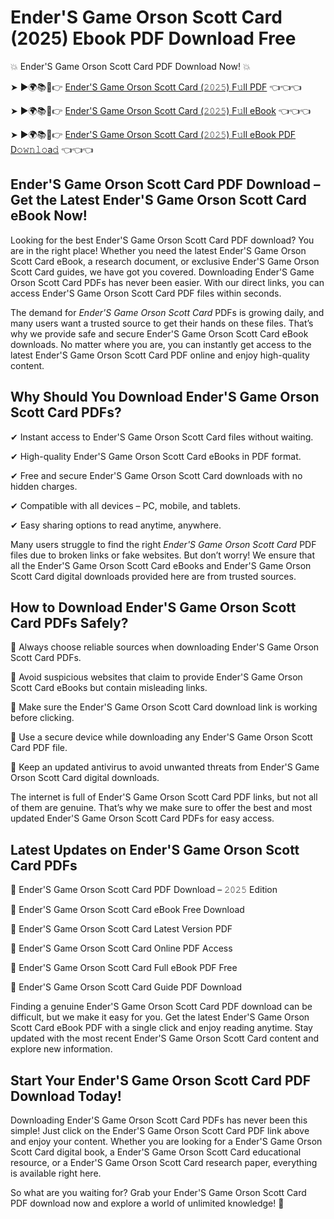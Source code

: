 # Ender'S Game Orson Scott Card (2025) Ebook PDF Download Free

💥 Ender'S Game Orson Scott Card PDF Download Now! 💥

➤ ►🌍📚📱👉 [Ender'S Game Orson Scott Card (𝟸𝟶𝟸𝟻) F𝚞ll PDF](https://getpdf.xyz/enders-game-orson-scott-card) 👈👈👈


➤ ►🌍📚📱👉 [Ender'S Game Orson Scott Card (𝟸𝟶𝟸𝟻) F𝚞ll eBook](https://getpdf.xyz/enders-game-orson-scott-card) 👈👈👈


➤ ►🌍📚📱👉 [Ender'S Game Orson Scott Card (𝟸𝟶𝟸𝟻) F𝚞ll eBook PDF D𝚘𝚠𝚗𝚕𝚘a𝚍](https://getpdf.xyz/enders-game-orson-scott-card) 👈👈👈


## Ender'S Game Orson Scott Card PDF Download – Get the Latest Ender'S Game Orson Scott Card eBook Now!

Looking for the best Ender'S Game Orson Scott Card PDF download? You are in the right place! Whether you need the latest Ender'S Game Orson Scott Card eBook, a research document, or exclusive Ender'S Game Orson Scott Card guides, we have got you covered. Downloading Ender'S Game Orson Scott Card PDFs has never been easier. With our direct links, you can access Ender'S Game Orson Scott Card PDF files within seconds.

The demand for *Ender'S Game Orson Scott Card* PDFs is growing daily, and many users want a trusted source to get their hands on these files. That’s why we provide safe and secure Ender'S Game Orson Scott Card eBook downloads. No matter where you are, you can instantly get access to the latest Ender'S Game Orson Scott Card PDF online and enjoy high-quality content.

## Why Should You Download Ender'S Game Orson Scott Card PDFs?

✔ Instant access to Ender'S Game Orson Scott Card files without waiting.

✔ High-quality Ender'S Game Orson Scott Card eBooks in PDF format.

✔ Free and secure Ender'S Game Orson Scott Card downloads with no hidden charges.

✔ Compatible with all devices – PC, mobile, and tablets.

✔ Easy sharing options to read anytime, anywhere.

Many users struggle to find the right *Ender'S Game Orson Scott Card* PDF files due to broken links or fake websites. But don’t worry! We ensure that all the Ender'S Game Orson Scott Card eBooks and Ender'S Game Orson Scott Card digital downloads provided here are from trusted sources.

## How to Download Ender'S Game Orson Scott Card PDFs Safely?

📌 Always choose reliable sources when downloading Ender'S Game Orson Scott Card PDFs.

📌 Avoid suspicious websites that claim to provide Ender'S Game Orson Scott Card eBooks but contain misleading links.

📌 Make sure the Ender'S Game Orson Scott Card download link is working before clicking.

📌 Use a secure device while downloading any Ender'S Game Orson Scott Card PDF file.

📌 Keep an updated antivirus to avoid unwanted threats from Ender'S Game Orson Scott Card digital downloads.

The internet is full of Ender'S Game Orson Scott Card PDF links, but not all of them are genuine. That’s why we make sure to offer the best and most updated Ender'S Game Orson Scott Card PDFs for easy access.

## Latest Updates on Ender'S Game Orson Scott Card PDFs

🔹 Ender'S Game Orson Scott Card PDF Download – 𝟸𝟶𝟸𝟻 Edition

🔹 Ender'S Game Orson Scott Card eBook Free Download

🔹 Ender'S Game Orson Scott Card Latest Version PDF

🔹 Ender'S Game Orson Scott Card Online PDF Access

🔹 Ender'S Game Orson Scott Card Full eBook PDF Free

🔹 Ender'S Game Orson Scott Card Guide PDF Download

Finding a genuine Ender'S Game Orson Scott Card PDF download can be difficult, but we make it easy for you. Get the latest Ender'S Game Orson Scott Card eBook PDF with a single click and enjoy reading anytime. Stay updated with the most recent Ender'S Game Orson Scott Card content and explore new information.

## Start Your Ender'S Game Orson Scott Card PDF Download Today!

Downloading Ender'S Game Orson Scott Card PDFs has never been this simple! Just click on the Ender'S Game Orson Scott Card PDF link above and enjoy your content. Whether you are looking for a Ender'S Game Orson Scott Card digital book, a Ender'S Game Orson Scott Card educational resource, or a Ender'S Game Orson Scott Card research paper, everything is available right here.

So what are you waiting for? Grab your Ender'S Game Orson Scott Card PDF download now and explore a world of unlimited knowledge! 🚀